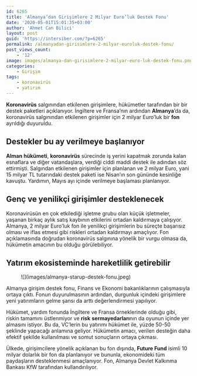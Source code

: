 ```yaml
---
id: 6265
title: 'Almanya’dan Girişimlere 2 Milyar Euro’luk Destek Fonu'
date: '2020-05-01T15:01:35+03:00'
author: 'Ahmet Can Bilici'
layout: post
guid: 'https://intersiber.com/?p=6265'
permalink: /almanyadan-girisimlere-2-milyar-euroluk-destek-fonu/
post_views_count:
    - '12'
image: images/almanya-dan-girisimlere-2-milyar-euro-luk-destek-fonu.png
categories:
    - Girişim
tags:
    - koronavirüs
    - yatırım
---
```


**Koronavirüs** salgınından etkilenen girişimlere, hükümetler tarafından bir bir destek paketleri açıklanıyor. İngiltere ve Fransa’nın ardından **Almanya**’da da, koronavirüs salgınından etkilenen girişimler için 2 milyar Euro’luk bir **fon** ayrıldığı duyuruldu.

## Destekler bu ay verilmeye başlanıyor

**Alman** **hükümeti**, **koronavirüs** sürecinde iş yerini kapatmak zorunda kalan esnaflara ve diğer vatandaşlara, verdiği ciddi maddi destek ile adından söz ettirmişti. Salgından etkilenen girişimler için planlanan ve 2 milyar Euro, yani 15 milyar TL tutarındaki destek paketi ise Nisan’ın son gününde kesinliğe kavuştu. Yardımın, Mayıs ayı içinde verilmeye başlaması planlanıyor.

## Genç ve yenilikçi girişimler desteklenecek

Koronavirüsün en çok etkilediği işletme grubu olan küçük işletmeler, yaşanan birkaç aylık satış kaybının etkilerini ortadan kaldırmaya çalışıyor. Almanya, 2 milyar Euro’luk fon ile yenilikçi girişimlerin bu süreçte başarısız olması ve iflas etmesi gibi riskleri ortadan kaldırmayı amaçlıyor. Fon açıklamasında doğrudan koronavirüs salgınına yönelik bir vurgu olmasa da, hükümetin amacının bu olduğu görülebiliyor.

## Yatırım ekosisteminde hareketlilik getirebilir

<figure class="wp-block-image size-large">![](images/almanya-starup-destek-fonu.jpeg)</figure>Almanya girişim destek fonu, Finans ve Ekonomi bakanlıklarının çalışmasıyla ortaya çıktı. Fonun duyurulmasının ardından, durgunluk içindeki girişimlere yeni yatırımların gelme şansı da arttı değerlendirmesi yapılıyor.

Hükümet, yardım fonunda İngiltere ve Fransa örneklerinde olduğu gibi, riskin tamamını üstlenmiyor ve **risk** **sermayedarları**nın da oyunun içinde yer almasını istiyor. Bu da, VC’lerin bu yatırımı hükümet ile, yüzde 50-50 şeklinde yapacağı anlamına geliyor. Hükümetin amacı, verilen desteğin daha efektif şekilde kullanılması ve somut sonuçların ortaya çıkması.

Ülkede, girişimcilere yönelik açıklanan bu fon dışında, **Future Fund** isimli 10 milyar dolarlık bir fon da planlanıyor ve bununla, ekonomideki tüm paydaşların desteklenmesi amaçlanıyor. Fon, Almanya Devlet Kalkınma Bankası KfW tarafından kullandırılıyor.